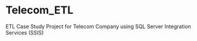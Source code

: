 # Telecom_ETL
 ETL Case Study Project for Telecom Company using SQL Server Integration Services (SSIS)
